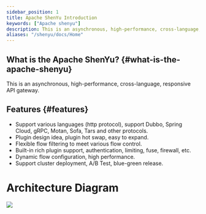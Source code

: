 ```yaml
---
sidebar_position: 1
title: Apache ShenYu Introduction
keywords: ["Apache shenyu"]
description: This is an asynchronous, high-performance, cross-language, responsive API gateway.
aliases: "/shenyu/docs/Home"
---
```


## What is the Apache ShenYu? {#what-is-the-apache-shenyu}

This is an asynchronous, high-performance, cross-language, responsive API gateway.

## Features {#features}

* Support various languages (http protocol), support Dubbo, Spring Cloud, gRPC, Motan, Sofa, Tars and other protocols.
* Plugin design idea, plugin hot swap, easy to expand.
* Flexible flow filtering to meet various flow control.
* Built-in rich plugin support, authentication, limiting, fuse, firewall, etc.
* Dynamic flow configuration, high performance.
* Support cluster deployment, A/B Test, blue-green release.

# Architecture Diagram

![](/img/architecture/shenyu-framework.png)
